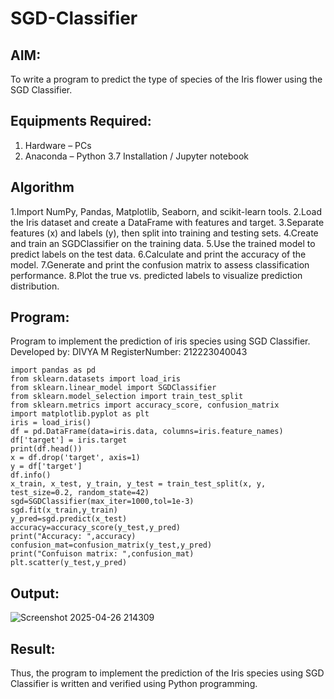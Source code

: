 # SGD-Classifier
## AIM:
To write a program to predict the type of species of the Iris flower using the SGD Classifier.

## Equipments Required:
1. Hardware – PCs
2. Anaconda – Python 3.7 Installation / Jupyter notebook

## Algorithm
1.Import NumPy, Pandas, Matplotlib, Seaborn, and scikit-learn tools.
2.Load the Iris dataset and create a DataFrame with features and target.
3.Separate features (x) and labels (y), then split into training and testing sets.
4.Create and train an SGDClassifier on the training data.
5.Use the trained model to predict labels on the test data.
6.Calculate and print the accuracy of the model.
7.Generate and print the confusion matrix to assess classification performance.
8.Plot the true vs. predicted labels to visualize prediction distribution.

## Program:

Program to implement the prediction of iris species using SGD Classifier.
Developed by: DIVYA M
RegisterNumber: 212223040043 
```
import pandas as pd
from sklearn.datasets import load_iris
from sklearn.linear_model import SGDClassifier
from sklearn.model_selection import train_test_split
from sklearn.metrics import accuracy_score, confusion_matrix
import matplotlib.pyplot as plt
iris = load_iris()
df = pd.DataFrame(data=iris.data, columns=iris.feature_names)
df['target'] = iris.target
print(df.head())
x = df.drop('target', axis=1)
y = df['target']
df.info()
x_train, x_test, y_train, y_test = train_test_split(x, y, test_size=0.2, random_state=42)
sgd=SGDClassifier(max_iter=1000,tol=1e-3)
sgd.fit(x_train,y_train)
y_pred=sgd.predict(x_test)
accuracy=accuracy_score(y_test,y_pred)
print("Accuracy: ",accuracy)
confusion_mat=confusion_matrix(y_test,y_pred)
print("Confuison matrix: ",confusion_mat)
plt.scatter(y_test,y_pred)
```

## Output:

![Screenshot 2025-04-26 214309](https://github.com/user-attachments/assets/d9b945ba-1381-46ac-8702-7adb768782be)


## Result:
Thus, the program to implement the prediction of the Iris species using SGD Classifier is written and verified using Python programming.
